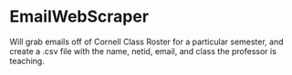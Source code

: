 # EmailWebScraper
Will grab emails off of Cornell Class Roster for a particular semester, and create a .csv file with the name, netid, email, and class the professor is teaching.
